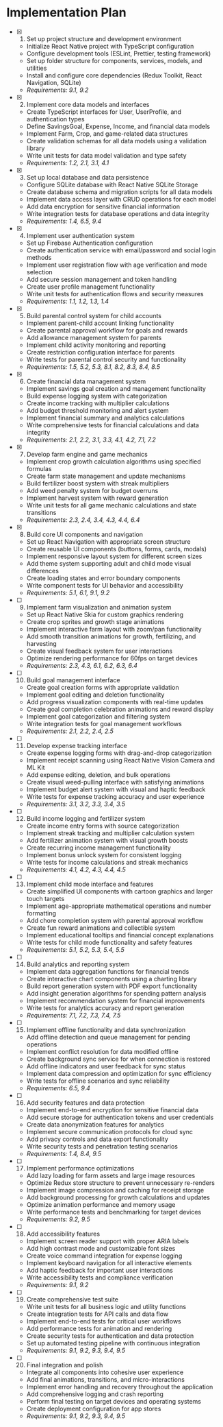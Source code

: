 # Implementation Plan

- [x] 1. Set up project structure and development environment





  - Initialize React Native project with TypeScript configuration
  - Configure development tools (ESLint, Prettier, testing framework)
  - Set up folder structure for components, services, models, and utilities
  - Install and configure core dependencies (Redux Toolkit, React Navigation, SQLite)
  - _Requirements: 9.1, 9.2_

- [x] 2. Implement core data models and interfaces





  - Create TypeScript interfaces for User, UserProfile, and authentication types
  - Define SavingsGoal, Expense, Income, and financial data models
  - Implement Farm, Crop, and game-related data structures
  - Create validation schemas for all data models using a validation library
  - Write unit tests for data model validation and type safety
  - _Requirements: 1.2, 2.1, 3.1, 4.1_

- [x] 3. Set up local database and data persistence





  - Configure SQLite database with React Native SQLite Storage
  - Create database schema and migration scripts for all data models
  - Implement data access layer with CRUD operations for each model
  - Add data encryption for sensitive financial information
  - Write integration tests for database operations and data integrity
  - _Requirements: 1.4, 6.5, 9.4_

- [x] 4. Implement user authentication system





  - Set up Firebase Authentication configuration
  - Create authentication service with email/password and social login methods
  - Implement user registration flow with age verification and mode selection
  - Add secure session management and token handling
  - Create user profile management functionality
  - Write unit tests for authentication flows and security measures
  - _Requirements: 1.1, 1.2, 1.3, 1.4_

- [x] 5. Build parental control system for child accounts





  - Implement parent-child account linking functionality
  - Create parental approval workflow for goals and rewards
  - Add allowance management system for parents
  - Implement child activity monitoring and reporting
  - Create restriction configuration interface for parents
  - Write tests for parental control security and functionality
  - _Requirements: 1.5, 5.2, 5.3, 8.1, 8.2, 8.3, 8.4, 8.5_

- [x] 6. Create financial data management system





  - Implement savings goal creation and management functionality
  - Build expense logging system with categorization
  - Create income tracking with multiplier calculations
  - Add budget threshold monitoring and alert system
  - Implement financial summary and analytics calculations
  - Write comprehensive tests for financial calculations and data integrity
  - _Requirements: 2.1, 2.2, 3.1, 3.3, 4.1, 4.2, 7.1, 7.2_

- [x] 7. Develop farm engine and game mechanics





  - Implement crop growth calculation algorithms using specified formulas
  - Create farm state management and update mechanisms
  - Build fertilizer boost system with streak multipliers
  - Add weed penalty system for budget overruns
  - Implement harvest system with reward generation
  - Write unit tests for all game mechanic calculations and state transitions
  - _Requirements: 2.3, 2.4, 3.4, 4.3, 4.4, 6.4_

- [x] 8. Build core UI components and navigation





  - Set up React Navigation with appropriate screen structure
  - Create reusable UI components (buttons, forms, cards, modals)
  - Implement responsive layout system for different screen sizes
  - Add theme system supporting adult and child mode visual differences
  - Create loading states and error boundary components
  - Write component tests for UI behavior and accessibility
  - _Requirements: 5.1, 6.1, 9.1, 9.2_

- [ ] 9. Implement farm visualization and animation system
  - Set up React Native Skia for custom graphics rendering
  - Create crop sprites and growth stage animations
  - Implement interactive farm layout with zoom/pan functionality
  - Add smooth transition animations for growth, fertilizing, and harvesting
  - Create visual feedback system for user interactions
  - Optimize rendering performance for 60fps on target devices
  - _Requirements: 2.3, 4.3, 6.1, 6.2, 6.3, 6.4_

- [ ] 10. Build goal management interface
  - Create goal creation forms with appropriate validation
  - Implement goal editing and deletion functionality
  - Add progress visualization components with real-time updates
  - Create goal completion celebration animations and reward display
  - Implement goal categorization and filtering system
  - Write integration tests for goal management workflows
  - _Requirements: 2.1, 2.2, 2.4, 2.5_

- [ ] 11. Develop expense tracking interface
  - Create expense logging forms with drag-and-drop categorization
  - Implement receipt scanning using React Native Vision Camera and ML Kit
  - Add expense editing, deletion, and bulk operations
  - Create visual weed-pulling interface with satisfying animations
  - Implement budget alert system with visual and haptic feedback
  - Write tests for expense tracking accuracy and user experience
  - _Requirements: 3.1, 3.2, 3.3, 3.4, 3.5_

- [ ] 12. Build income logging and fertilizer system
  - Create income entry forms with source categorization
  - Implement streak tracking and multiplier calculation system
  - Add fertilizer animation system with visual growth boosts
  - Create recurring income management functionality
  - Implement bonus unlock system for consistent logging
  - Write tests for income calculations and streak mechanics
  - _Requirements: 4.1, 4.2, 4.3, 4.4, 4.5_

- [ ] 13. Implement child mode interface and features
  - Create simplified UI components with cartoon graphics and larger touch targets
  - Implement age-appropriate mathematical operations and number formatting
  - Add chore completion system with parental approval workflow
  - Create fun reward animations and collectible system
  - Implement educational tooltips and financial concept explanations
  - Write tests for child mode functionality and safety features
  - _Requirements: 5.1, 5.2, 5.3, 5.4, 5.5_

- [ ] 14. Build analytics and reporting system
  - Implement data aggregation functions for financial trends
  - Create interactive chart components using a charting library
  - Build report generation system with PDF export functionality
  - Add insight generation algorithms for spending pattern analysis
  - Implement recommendation system for financial improvements
  - Write tests for analytics accuracy and report generation
  - _Requirements: 7.1, 7.2, 7.3, 7.4, 7.5_

- [ ] 15. Implement offline functionality and data synchronization
  - Add offline detection and queue management for pending operations
  - Implement conflict resolution for data modified offline
  - Create background sync service for when connection is restored
  - Add offline indicators and user feedback for sync status
  - Implement data compression and optimization for sync efficiency
  - Write tests for offline scenarios and sync reliability
  - _Requirements: 6.5, 9.4_

- [ ] 16. Add security features and data protection
  - Implement end-to-end encryption for sensitive financial data
  - Add secure storage for authentication tokens and user credentials
  - Create data anonymization features for analytics
  - Implement secure communication protocols for cloud sync
  - Add privacy controls and data export functionality
  - Write security tests and penetration testing scenarios
  - _Requirements: 1.4, 8.4, 9.5_

- [ ] 17. Implement performance optimizations
  - Add lazy loading for farm assets and large image resources
  - Optimize Redux store structure to prevent unnecessary re-renders
  - Implement image compression and caching for receipt storage
  - Add background processing for growth calculations and updates
  - Optimize animation performance and memory usage
  - Write performance tests and benchmarking for target devices
  - _Requirements: 9.2, 9.5_

- [ ] 18. Add accessibility features
  - Implement screen reader support with proper ARIA labels
  - Add high contrast mode and customizable font sizes
  - Create voice command integration for expense logging
  - Implement keyboard navigation for all interactive elements
  - Add haptic feedback for important user interactions
  - Write accessibility tests and compliance verification
  - _Requirements: 9.1, 9.2_

- [ ] 19. Create comprehensive test suite
  - Write unit tests for all business logic and utility functions
  - Create integration tests for API calls and data flow
  - Implement end-to-end tests for critical user workflows
  - Add performance tests for animation and rendering
  - Create security tests for authentication and data protection
  - Set up automated testing pipeline with continuous integration
  - _Requirements: 9.1, 9.2, 9.3, 9.4, 9.5_

- [ ] 20. Final integration and polish
  - Integrate all components into cohesive user experience
  - Add final animations, transitions, and micro-interactions
  - Implement error handling and recovery throughout the application
  - Add comprehensive logging and crash reporting
  - Perform final testing on target devices and operating systems
  - Create deployment configuration for app stores
  - _Requirements: 9.1, 9.2, 9.3, 9.4, 9.5_